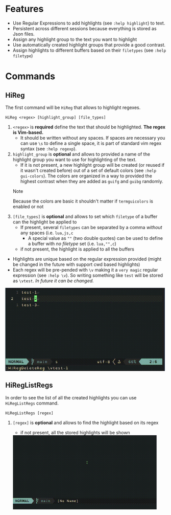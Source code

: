 # Features
- Use Regular Expressions to add highlights (see `:help highlight`) to text.
- Persistent across different sessions because everything is stored as Json files.
- Assign any highlight group to the text you want to highlight 
- Use automatically created highlight groups that provide a good contrast.
- Assign highlights to different buffers based on their `filetypes` (see `:help filetype`)

# Commands
## HiReg
The first command will be `HiReg` that allows to highlight regexes.

    HiReg <regex> [highlight_group] [file_types]

1. `<regex>` is **required** define the text that should be highlighted. **The regex is Vim-based.**
    - It should be written without any spaces. If spaces are necessary you can use `\s` to define a single space, it is part of standard vim regex syntax (see `:help regexp`).
2. `highlight_group` is **optional** and allows to  provided a name of the highlight group you want to use for highlighting of the text. 
    - If it is not present, a new highlight group will be created (or reused if it wasn't created before) out of a set of default colors (see `:help gui-colors`). The colors are organized in a way to provided the highest contrast when they are added as `guifg` and `guibg` randomly.
    > [!NOTE]
    > Because the colors are basic it shouldn't matter if `termguicolors` is enabled or not
3. `[file_types]` is **optional** and allows to set which `filetype` of a buffer can the highlight be applied to
    - If present, several `filetypes` can be separated by a comma *without* any spaces (i.e. `lua,js,c`
        - A special value as `""` (two double quotes) can be used to define a buffer with *no filetype* set (i.e. `lua,"",c`)
    - if not present, the highlight is applied to all the buffers

- Highlights are unique based on the regular expression provided (might be changed in the future with support cwd based highlights)
- Each regex will be pre-pended with `\v` making it a `very magic` regular expression (see `:help \v`). So writing something like `test` will be stored as `\vtest`. *In future it can be changed.*

<img width=500 src="./data/HiReg-Example.gif"/>

## HiRegListRegs
In order to see the list of all the created highlights you can use `HiRegListRegs` command.

    HiRegListRegs [regex]

1. `[regex]` is **optional** and allows to find the highlight based on its regex 
    - if not present, all the stored highlights will be shown

    <img width=450 src="./data/HiRegListRegs-Example.gif"/>
